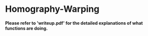 # Homography-Warping
#### Please refer to 'writeup.pdf' for the detailed explanations of what functions are doing.
